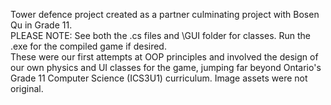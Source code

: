 Tower defence project created as a partner culminating project with Bosen Qu in Grade 11.\
PLEASE NOTE: See both the .cs files and \GUI folder for classes. Run the .exe for the compiled game if desired.\
These were our first attempts at OOP principles and involved the design of our own physics and UI classes for the game, jumping far beyond Ontario's Grade 11 Computer Science (ICS3U1) curriculum. Image assets were not original.
